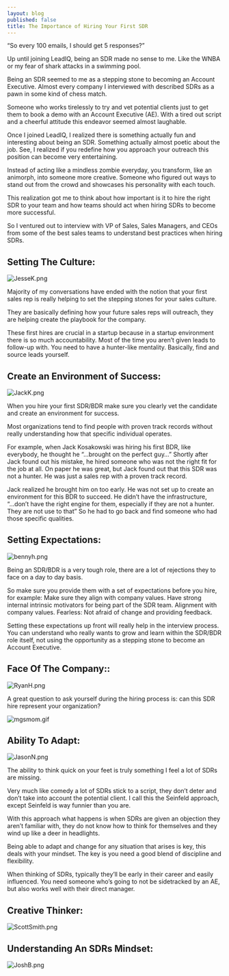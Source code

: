 ```yaml
---
layout: blog
published: false
title: The Importance of Hiring Your First SDR
---
```

“So every 100 emails, I should get 5 responses?” 

Up until joining LeadIQ, being an SDR made no sense to me. Like the WNBA or my fear of shark attacks in a swimming pool. 

Being an SDR seemed to me as a stepping stone to becoming an Account Executive. Almost every company I interviewed with described SDRs as a pawn in some kind of chess match. 

Someone who works tirelessly to try and vet potential clients just to get them to book a demo with an Account Executive (AE). With a tired out script and a cheerful attitude this endeavor seemed almost laughable. 

Once I joined LeadIQ, I realized there is something actually fun and interesting about being an SDR. Something actually almost poetic about the job. See, I realized if you redefine how you approach your outreach this position can become very entertaining. 

Instead of acting like a mindless zombie everyday, you transform, like an animorph, into someone more creative. Someone who figured out ways to stand out from the crowd and showcases his personality with each touch. 

This realization got me to think about how important is it to hire the right SDR to your team and how teams should act when hiring SDRs to become more successful. 

So I ventured out to interview with VP of Sales, Sales Managers, and CEOs from some of the best sales teams to understand best practices when hiring SDRs. 

## Setting The Culture:

![JesseK.png](img/JesseK.png)


Majority of my conversations have ended with the notion that your first sales rep is really helping to set the stepping stones for your sales culture. 

They are basically defining how your future sales reps will outreach, they are helping create the playbook for the company. 

These first hires are crucial in a startup because in a startup environment there is so much accountability. Most of the time you aren’t given leads to follow-up with. You need to have a hunter-like mentality. Basically, find and source leads yourself.

## Create an Environment of Success:

![JackK.png](img/JackK.png)

When you hire your first SDR/BDR make sure you clearly vet the candidate and create an environment for success. 

Most organizations tend to find people with proven track records without really understanding how that specific individual operates. 

For example, when Jack Kosakowski was hiring his first BDR, like everybody, he thought he “...brought on the perfect guy…” Shortly after Jack found out his mistake, he hired someone who was not the right fit for the job at all. On paper he was great, but Jack found out that this SDR was not a hunter. He was just a sales rep with a proven track record.

Jack realized he brought him on too early. He was not set up to create an environment for this BDR to succeed. He didn’t have the infrastructure, “...don’t have the right engine for them, especially if they are not a hunter. They are not use to that”  So he had to go back and find someone who had those specific qualities. 

## Setting Expectations:

![bennyh.png](img/bennyh.png)

Being an SDR/BDR is a very tough role, there are a lot of rejections they to face on a day to day basis. 

So make sure you provide them with a set of expectations before you hire, for example: 
Make sure they align with company values. 
Have strong internal intrinsic motivators for being part of the SDR team.
Alignment with company values.
Fearless: Not afraid of change and providing feedback.

Setting these expectations up front will really help in the interview process. You can understand who really wants to grow and learn within the SDR/BDR role itself, not using the opportunity as a stepping stone to become an Account Executive. 

## Face Of The Company::

![RyanH.png](img/RyanH.png)

A great question to ask yourself during the hiring process is: can this SDR hire represent your organization?

![mgsmom.gif](img/mgsmom.gif)

## Ability To Adapt:

![JasonN.png](img/JasonN.png)

The ability to think quick on your feet is truly something I feel a lot of SDRs are missing. 

Very much like comedy a lot of SDRs stick to a script, they don’t deter and don’t take into account the potential client. I call this the Seinfeld approach, except Seinfeld is way funnier than you are.  

With this approach what happens is when SDRs are given an objection they aren’t familiar with, they do not know how to think for themselves and they wind up like a deer in headlights. 

Being able to adapt and change for any situation that arises is key, this deals with your mindset. The key is you need a good blend of discipline and flexibility. 

When thinking of SDRs, typically they’ll be early in their career and easily influenced. You need someone who’s going to not be sidetracked by an AE, but also works well with their direct manager. 

## Creative Thinker:

![ScottSmith.png](img/ScottSmith.png)

## Understanding An SDRs Mindset:

![JoshB.png](img/JoshB.png)







